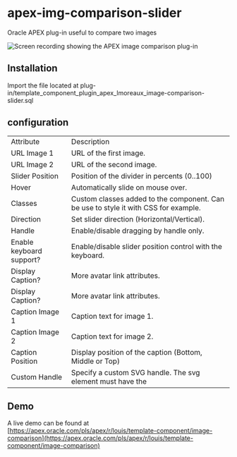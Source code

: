 # apex-img-comparison-slider
Oracle APEX plug-in useful to compare two images

![Screen recording showing the APEX image comparison plug-in](https://github.com/LouisMoreaux/apex-img-comparison-slider/blob/main/assets/apex-omg-comparison-slider.gif?raw=true "Screen recording showing the APEX image comparison plug-in")

## Installation
Import the file located at plug-in/template_component_plugin_apex_lmoreaux_image-comparison-slider.sql

## configuration
<table>
<tr>
<td> Attribute </td> <td> Description </td>
</tr>
<tr>
<td> URL Image 1 </td>
<td> URL of the first image.</td>
</tr>
<tr>
<td> URL Image 2 </td>
<td> URL of the second image. </td>
</tr>
<tr>
<td> Slider Position </td>
<td> Position of the divider in percents (0..100) </td>
</tr>
<tr>
<td> Hover </td>
<td> Automatically slide on mouse over. </td>
</tr>
<tr>
<td> Classes </td>
<td> Custom classes added to the component. Can be use to style it with CSS for example. </td>
</tr>
<tr>
<td> Direction </td>
<td> Set slider direction (Horizontal/Vertical). </td>
</tr>
<tr>
<td> Handle </td>
<td> Enable/disable dragging by handle only. </td>
</tr>
<tr>
<td> Enable keyboard support? </td>
<td> Enable/disable slider position control with the keyboard. </td>
</tr>
<tr>
<td> Display Caption? </td>
<td> More avatar link attributes. </td>
</tr>
<tr>
<td> Display Caption? </td>
<td> More avatar link attributes. </td>
</tr>
<tr>
<td> Caption Image 1 </td>
<td> Caption text for image 1. </td>
</tr>
<tr>
<td> Caption Image 2 </td>
<td> Caption text for image 2. </td>
</tr>
<tr>
<td> Caption Position </td>
<td> Display position of the caption (Bottom, Middle or Top) </td>
</tr> 
<tr>
<td> Custom Handle </td>
<td> Specify a custom SVG handle. The svg element must have the </td>
</tr>  
</table>

## Demo
A live demo can be found at [https://apex.oracle.com/pls/apex/r/louis/template-component/image-comparison](https://apex.oracle.com/pls/apex/r/louis/template-component/image-comparison)

